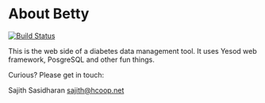 # About Betty

[![Build Status](https://travis-ci.org/sajith/betty-web.svg?branch=master)](https://travis-ci.org/sajith/betty-web)

This is the web side of a diabetes data management tool.  It uses
Yesod web framework, PosgreSQL and other fun things.

Curious?  Please get in touch:

Sajith Sasidharan <sajith@hcoop.net>

